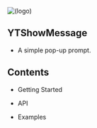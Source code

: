 ![(logo)](https://timgsa.baidu.com/timg?image&quality=80&size=b9999_10000&sec=1519904213741&di=467ff11ed020d85e7f99a4d99441e75d&imgtype=0&src=http%3A%2F%2Fimgsrc.baidu.com%2Fimgad%2Fpic%2Fitem%2F472309f7905298227e622be4dcca7bcb0a46d447.jpg)


## YTShowMessage
* A simple pop-up prompt.

## Contents
* Getting Started

* API

* Examples
